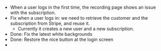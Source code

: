 - When a user logs in the first time, the recording page shows an issue with the subscription.
- Fix when a user logs in: we need to retrieve the customer and the subscription from Stripe, and reuse it.
  - Currently it creates a new user and a new subscription. 
- Done: Fix the latest white backgrounds
- Done: Restore the nice button at the login screen
- 
